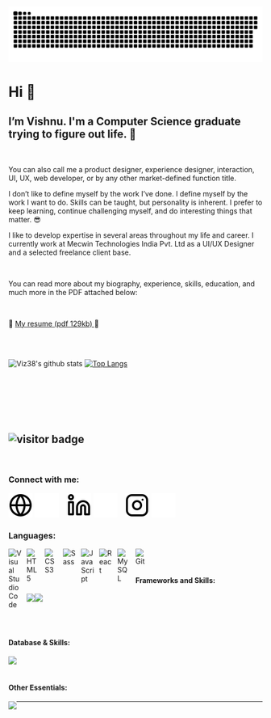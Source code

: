 <a href=#><img src="contributions.svg"></a>

# Hi 👋

## I’m Vishnu. I'm a Computer Science graduate trying to figure out life. 🤪

<br>

You can also call me a product designer, experience designer, interaction, UI, UX, web developer, or by any other market-defined function title.

I don’t like to define myself by the work I’ve done. I define myself by the work I want to do. Skills can be taught, but personality is inherent. I prefer to keep learning, continue challenging myself, and do interesting things that matter. 😎

I like to develop expertise in several areas throughout my life and career. I currently work at Mecwin Technologies India Pvt. Ltd as a UI/UX Designer and a selected freelance client base.

<br>

You can read more about my biography, experience, skills, education, and much more in the PDF attached below:

<br>

📜 <a href="https://github.com/Viz38/Viz38.github.io/raw/main/files/My_CV.pdf">My resume (pdf 129kb) </a> 📜


<br><br>

<div float="right"> 
 
![Viz38's github stats](https://github-readme-stats.vercel.app/api?username=Viz38&show_icons=true&theme=gruvbox) 
[![Top Langs](https://github-readme-stats.vercel.app/api/top-langs/?username=Viz38&layout=compact&theme=gruvbox)](https://github.com/anuraghazra/github-readme-stats)

 </div>


<br><br><br><br>
![visitor badge](https://komarev.com/ghpvc/?username=Viz38&color=lightgrey)
---

<br>

### Connect with me:

[![website](./img/globe-light.svg)](https://wish-new.me/#gh-light-mode-only)
[![website](./img/globe-dark.svg)](https://wish-new.me/#gh-dark-mode-only)
&nbsp;&nbsp;
[![website](./img/linkedin-light.svg)](https://www.linkedin.com/in/wishnew8/#gh-light-mode-only)
[![website](./img/linkedin-dark.svg)](https://www.linkedin.com/in/wishnew8/#gh-dark-mode-only)
&nbsp;&nbsp;
[![website](./img/instagram-light.svg)](https://instagram.com/wish_new8r#gh-light-mode-only)
[![website](./img/instagram-dark.svg)](https://instagram.com/wish_new8#gh-dark-mode-only)

### Languages:

<img align="left" alt="Visual Studio Code" width="26px" src="https://cdn.jsdelivr.net/gh/devicons/devicon/icons/vscode/vscode-original.svg" style="padding-right:10px;" />
<img align="left" alt="HTML5" width="26px" src="https://cdn.jsdelivr.net/gh/devicons/devicon/icons/html5/html5-original.svg" style="padding-right:10px;" />
<img align="left" alt="CSS3" width="26px" src="https://cdn.jsdelivr.net/gh/devicons/devicon/icons/css3/css3-original.svg" style="padding-right:10px;" />
<img align="left" alt="Sass" width="26px" src="https://cdn.jsdelivr.net/gh/devicons/devicon/icons/sass/sass-original.svg" style="padding-right:10px;" />
<img align="left" alt="JavaScript" width="26px" src="https://cdn.jsdelivr.net/gh/devicons/devicon/icons/javascript/javascript-original.svg" style="padding-right:10px;" />
<img align="left" alt="React" width="26px" src="https://cdn.jsdelivr.net/gh/devicons/devicon/icons/react/react-original.svg" style="padding-right:10px;" />
<img align="left" alt="MySQL" width="26px" src="https://cdn.jsdelivr.net/gh/devicons/devicon/icons/mysql/mysql-original.svg" style="padding-right:10px;" />
<img align="left" alt="Git" width="26px" src="https://cdn.jsdelivr.net/gh/devicons/devicon/icons/git/git-original.svg" style="padding-right:10px;" />

<br><br>
#### Frameworks and Skills:

<img align="left" src="https://skillicons.dev/icons?i=bootstrap,tailwind,react,redux,nextjs,vue,nuxtjs,angular" />
<img align="left" src="https://skillicons.dev/icons?i=nodejs,express,nestjs,laravel,spring,django,flask,pytorch,tensorflow,dotnet,figma,flutter,webflow,wordpress" />

<br><br><br><br>
#### Database & Skills:
     
<img align="left" src="https://skillicons.dev/icons?i=mysql,postgres,sqlite,mongodb,graphql,firebase,redis,postman" />

<br><br>
#### Other Essentials:

<img align="left" src="https://skillicons.dev/icons?i=git,gitlab,github,bash,docker,kubernetes,nginx,heroku,netlify,vercel,cloudflare,aws,gcp,azure,ai,bots" />

---

